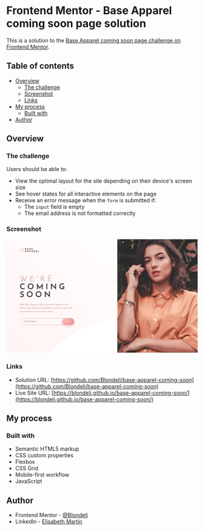 # Frontend Mentor - Base Apparel coming soon page solution

This is a solution to the [Base Apparel coming soon page challenge on Frontend Mentor](https://www.frontendmentor.io/challenges/base-apparel-coming-soon-page-5d46b47f8db8a7063f9331a0).

## Table of contents

- [Overview](#overview)
  - [The challenge](#the-challenge)
  - [Screenshot](#screenshot)
  - [Links](#links)
- [My process](#my-process)
  - [Built with](#built-with)
- [Author](#author)

## Overview

### The challenge

Users should be able to:

- View the optimal layout for the site depending on their device's screen size
- See hover states for all interactive elements on the page
- Receive an error message when the `form` is submitted if:
  - The `input` field is empty
  - The email address is not formatted correctly

### Screenshot

![](images/screenshot.png)

### Links

- Solution URL: [https://github.com/Blondeli/base-apparel-coming-soon](https://github.com/Blondeli/base-apparel-coming-soon)
- Live Site URL: [https://blondeli.github.io/base-apparel-coming-soon/](https://blondeli.github.io/base-apparel-coming-soon/)

## My process

### Built with

- Semantic HTML5 markup
- CSS custom properties
- Flexbox
- CSS Grid
- Mobile-first workflow
- JavaScript

## Author

- Frontend Mentor - [@Blondeli](https://www.frontendmentor.io/profile/blondeli)
- LinkedIn - [Elisabeth Martin](https://www.linkedin.com/in/elisabeth-martin-873773199/)

